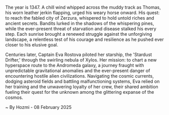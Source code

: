 
The year is 1347.  A chill wind whipped across the muddy track as Thomas, his worn leather jerkin flapping, urged his weary horse onward.  His quest: to reach the fabled city of Zerzura, whispered to hold untold riches and ancient secrets.  Bandits lurked in the shadows of the whispering pines, while the ever-present threat of starvation and disease stalked his every step. Each sunrise brought a renewed struggle against the unforgiving landscape, a relentless test of his courage and resilience as he pushed ever closer to his elusive goal.

Centuries later, Captain Eva Rostova piloted her starship, the 'Stardust Drifter,' through the swirling nebula of Xylos.  Her mission: to chart a new hyperspace route to the Andromeda galaxy, a journey fraught with unpredictable gravitational anomalies and the ever-present danger of encountering hostile alien civilizations.  Navigating the cosmic currents, dodging asteroid fields and battling malfunctioning systems, Eva relied on her training and the unwavering loyalty of her crew, their shared ambition fueling their quest for the unknown among the glittering expanse of the cosmos.

~ By Hozmi - 08 February 2025
